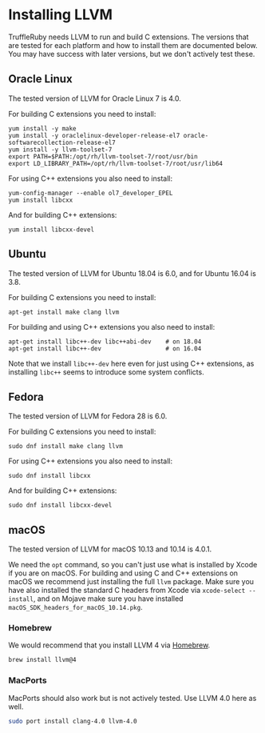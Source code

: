 # Installing LLVM

TruffleRuby needs LLVM to run and build C extensions. The versions that are
tested for each platform and how to install them are documented below. You may
have success with later versions, but we don't actively test these.

## Oracle Linux

The tested version of LLVM for Oracle Linux 7 is 4.0.

For building C extensions you need to install:

```
yum install -y make
yum install -y oraclelinux-developer-release-el7 oracle-softwarecollection-release-el7
yum install -y llvm-toolset-7
export PATH=$PATH:/opt/rh/llvm-toolset-7/root/usr/bin
export LD_LIBRARY_PATH=/opt/rh/llvm-toolset-7/root/usr/lib64
```

For using C++ extensions you also need to install:

```
yum-config-manager --enable ol7_developer_EPEL
yum install libcxx
```

And for building C++ extensions:

```
yum install libcxx-devel
```

## Ubuntu

The tested version of LLVM for Ubuntu 18.04 is 6.0, and for Ubuntu 16.04 is 3.8.

For building C extensions you need to install:

```
apt-get install make clang llvm
```

For building and using C++ extensions you also need to install:

```
apt-get install libc++-dev libc++abi-dev    # on 18.04
apt-get install libc++-dev                  # on 16.04
```

Note that we install `libc++-dev` here even for just using C++ extensions, as
installing `libc++` seems to introduce some system conflicts.

## Fedora

The tested version of LLVM for Fedora 28 is 6.0.

For building C extensions you need to install:

```
sudo dnf install make clang llvm
```

For using C++ extensions you also need to install:

```
sudo dnf install libcxx
```

And for building C++ extensions:

```
sudo dnf install libcxx-devel
```

## macOS

The tested version of LLVM for macOS 10.13 and 10.14 is 4.0.1.

We need the `opt` command, so you can't just use what is installed by Xcode if
you are on macOS. For building and using C and C++ extensions on macOS we
recommend just installing the full `llvm` package. Make sure you have also
installed the standard C headers from Xcode via `xcode-select --install`, and on
Mojave make sure you have installed `macOS_SDK_headers_for_macOS_10.14.pkg`.

### Homebrew

We would recommend that you install LLVM 4 via [Homebrew](https://brew.sh).

```bash
brew install llvm@4
```

### MacPorts

MacPorts should also work but is not actively tested. Use LLVM 4.0 here as well.

```bash
sudo port install clang-4.0 llvm-4.0
```
